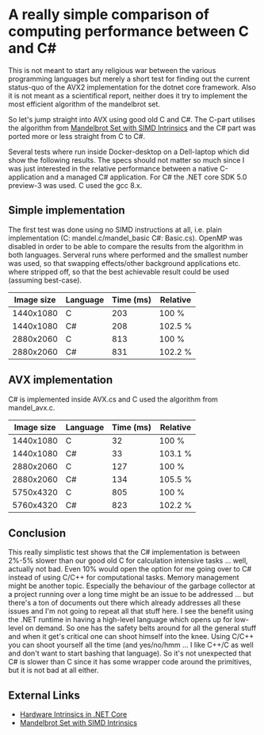 # A really simple comparison of computing performance between C and C#

This is not meant to start any religious war between the various programming languages but merely a short test for finding out the current status-quo of the AVX2 implementation for the dotnet core framework. Also it is not meant as a scientifical report, neither does it try to implement the most efficient algorithm of the mandelbrot set.

So let's jump straight into AVX using good old C and C#. 
The C-part utilises the algorithm from [Mandelbrot Set with SIMD Intrinsics](http://nullprogram.com/blog/2015/07/10/) and the C# part was ported more or less straight from C to C#. 

Several tests where run inside Docker-desktop on a Dell-laptop which did show the following results. The specs should not matter so much since I was just interested in the relative performance between a native C-application and a managed C# application. For C# the .NET core SDK 5.0 preview-3 was used. C used the gcc 8.x.

## Simple implementation

The first test was done using no SIMD instructions at all, i.e. plain implementation (C: mandel.c/mandel_basic C#: Basic.cs). OpenMP was disabled in order to be able to compare the results from the algorithm in both languages. Serveral runs where performed and the smallest number was used, so that swapping effects/other background applications etc. where stripped off, so that the best achievable result could be used (assuming best-case). 

| Image size | Language | Time (ms) | Relative |
|------------|----------|-----------|----------|
| 1440x1080  | C        | 203       | 100 %    |
| 1440x1080  | C#       | 208       | 102.5 %  |
| 2880x2060  | C        | 813       | 100 %    |
| 2880x2060  | C#       | 831       | 102.2 %  |

## AVX implementation

C# is implemented inside AVX.cs and C used the algorithm from mandel_avx.c.

| Image size | Language | Time (ms) | Relative |
|------------|----------|-----------|----------|
| 1440x1080  | C        | 32        | 100 %    |
| 1440x1080  | C#       | 33        | 103.1 %  |
| 2880x2060  | C        | 127       | 100 %    |
| 2880x2060  | C#       | 134       | 105.5 %  |
| 5750x4320  | C        | 805       | 100 %    |
| 5760x4320  | C#       | 823       | 102.2 %  |


## Conclusion

This really simplistic test shows that the C# implementation is between 2%-5% slower than our good old C for calculation intensive tasks ... well, actually not bad. Even 10% would open the option for me going over to C# instead of using C/C++ for computational tasks. Memory management might be another topic. Especially the behaviour of the garbage collector at a project running over a long time might be an issue to be addressed ... but there's a ton of documents out there which already addresses all these issues and I'm not going to repeat all that stuff here.
I see the benefit using the .NET runtime in having a high-level language which opens up for low-level on demand. So one has the safety belts around for all the general stuff and when it get's critical one can shoot himself into the knee. Using C/C++ you can shoot yourself all the time (and yes/no/hmm ... I like C++/C as well and don't want to start bashing that language). So it's not unexpected that C# is slower than C since it has some wrapper code around the primitives, but it is not bad at all either.


## External Links
* [Hardware Intrinsics in .NET Core](https://devblogs.microsoft.com/dotnet/hardware-intrinsics-in-net-core/)
* [Mandelbrot Set with SIMD Intrinsics](http://nullprogram.com/blog/2015/07/10/)
